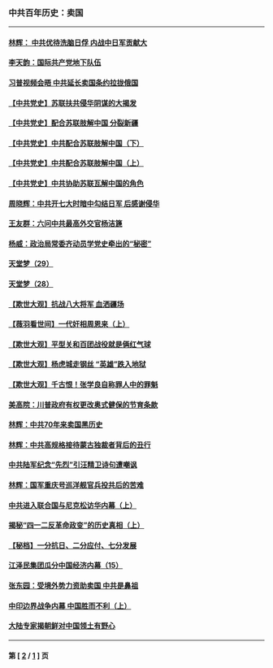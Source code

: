 ### 中共百年历史：卖国
---
#### [林辉： 中共优待洗脑日俘 内战中日军贡献大](../../pages/nf1176117/n13624644.md?12310430) 
#### [李天韵：国际共产党地下队伍](../../pages/nf1176117/n13611808.md?12310430) 
#### [习普视频会晤 中共延长卖国条约拉拢俄国](../../pages/nf1176117/n13060971.md?12310430) 
#### [【中共党史】苏联扶共侵华阴谋的大揭发](../../pages/nf1176117/n13056050.md?12310430) 
#### [【中共党史】配合苏联肢解中国 分裂新疆](../../pages/nf1176117/n13040700.md?12310430) 
#### [【中共党史】中共配合苏联肢解中国（下）](../../pages/nf1176117/n13035660.md?12310430) 
#### [【中共党史】中共配合苏联肢解中国（上）](../../pages/nf1176117/n13030262.md?12310430) 
#### [【中共党史】中共协助苏联瓦解中国的角色](../../pages/nf1176117/n13018109.md?12310430) 
#### [周晓辉：中共开七大时暗中勾结日军 后感谢侵华](../../pages/nf1176117/n12921960.md?12310430) 
#### [王友群：六问中共最高外交官杨洁篪](../../pages/nf1176117/n12836495.md?12310430) 
#### [杨威：政治局常委齐动员学党史牵出的“秘密”](../../pages/nf1176117/n12764642.md?12310430) 
#### [天堂梦（29）](../../pages/nf1176117/n12408465.md?12310430) 
#### [天堂梦（28）](../../pages/nf1176117/n12408309.md?12310430) 
#### [【欺世大观】抗战八大将军 血洒疆场](../../pages/nf1176117/n12357044.md?12310430) 
#### [【薇羽看世间】一代奸相周恩来（上）](../../pages/nf1176117/n12401109.md?12310430) 
#### [【欺世大观】平型关和百团战役就是俩红气球](../../pages/nf1176117/n12359157.md?12310430) 
#### [【欺世大观】杨虎城走钢丝 “英雄”跌入地狱](../../pages/nf1176117/n12358840.md?12310430) 
#### [【欺世大观】千古恨！张学良自称罪人中的罪魁](../../pages/nf1176117/n12358629.md?12310430) 
#### [美高院：川普政府有权更改奥式健保的节育条款](../../pages/nf1176117/n12242171.md?12310430) 
#### [林辉：中共70年来卖国黑历史](../../pages/nf1176117/n11552181.md?12310430) 
#### [林辉：中共高规格接待蒙古独裁者背后的丑行](../../pages/nf1176117/n11225005.md?12310430) 
#### [中共陆军纪念“先烈”引汪精卫诗句遭嘲讽](../../pages/nf1176117/n11153345.md?12310430) 
#### [林辉：国军重庆号巡洋舰官兵投共后的苦难](../../pages/nf1176117/n10997801.md?12310430) 
#### [中共进入联合国与尼克松访华内幕（上）](../../pages/nf1176117/n10138788.md?12310430) 
#### [揭秘“四一二反革命政变”的历史真相（上）](../../pages/nf1176117/n9996650.md?12310430) 
#### [【秘档】一分抗日、二分应付、七分发展](../../pages/nf1176117/n9331484.md?12310430) 
#### [江泽民集团瓜分中国经济内幕（15）](../../pages/nf1176117/n9268584.md?12310430) 
#### [张东园：受境外势力资助卖国 中共是鼻祖](../../pages/nf1176117/n9272480.md?12310430) 
#### [中印边界战争内幕 中国胜而不利（上）](../../pages/nf1176117/n9252458.md?12310430) 
#### [大陆专家揭朝鲜对中国领土有野心](../../pages/nf1176117/n9074056.md?12310430) 

---
#### 第 [ [2](./2.md?12310430) / [1](./1.md?12310430) ] 页
